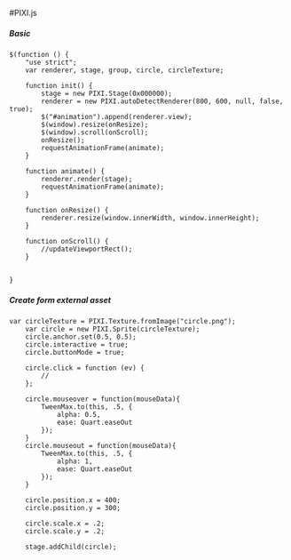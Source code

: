 #PIXI.js

##### Basic
	$(function () {
    	"use strict";
    	var renderer, stage, group, circle, circleTexture;

    	function init() {
       		stage = new PIXI.Stage(0x000000);
       		renderer = new PIXI.autoDetectRenderer(800, 600, null, false, true);
       		$("#animation").append(renderer.view);
			$(window).resize(onResize);
       		$(window).scroll(onScroll);
       		onResize();
        	requestAnimationFrame(animate);
		}

		function animate() {
        	renderer.render(stage);
        	requestAnimationFrame(animate);
   		}		

		function onResize() {
       		renderer.resize(window.innerWidth, window.innerHeight);
    	}

		function onScroll() {
        	//updateViewportRect();
    	}


	}	
##### Create form external asset
	var circleTexture = PIXI.Texture.fromImage("circle.png");
        var circle = new PIXI.Sprite(circleTexture);
        circle.anchor.set(0.5, 0.5);
        circle.interactive = true;
        circle.buttonMode = true;

        circle.click = function (ev) {
            //
        };

        circle.mouseover = function(mouseData){
            TweenMax.to(this, .5, {
                alpha: 0.5,
                ease: Quart.easeOut
            });
        }
        circle.mouseout = function(mouseData){
            TweenMax.to(this, .5, {
                alpha: 1,
                ease: Quart.easeOut
            });
        }
        
        circle.position.x = 400;
        circle.position.y = 300;

        circle.scale.x = .2;
        circle.scale.y = .2;

        stage.addChild(circle);
#